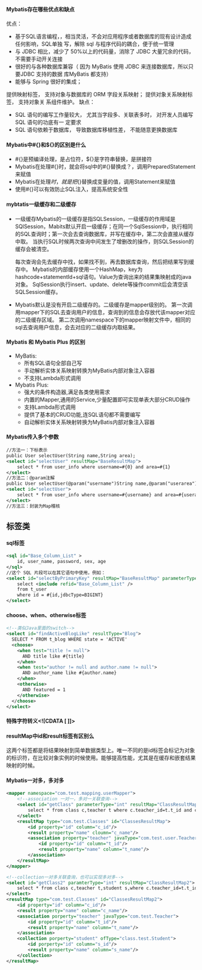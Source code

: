 #### Mybatis存在哪些优点和缺点

优点：

- 基于SQL语言编程，，相当灵活，不会对应⽤程序或者数据库的现有设计造成任何影响，SQL单独 写，解除 sql 与程序代码的耦合，便于统⼀管理
- 与 JDBC 相⽐，减少了 50%以上的代码量，消除了 JDBC ⼤量冗余的代码，不需要⼿动开关连接
- 很好的与各种数据库兼容（ 因为 MyBatis 使⽤ JDBC 来连接数据库，所以只要JDBC ⽀持的数据 库MyBatis 都⽀持）
- 能够与 Spring 很好的集成；

提供映射标签， ⽀持对象与数据库的 ORM 字段关系映射； 提供对象关系映射标签， ⽀持对象关 系组件维护。
 缺点：

- SQL 语句的编写⼯作量较⼤， 尤其当字段多、关联表多时， 对开发⼈员编写SQL 语句的功底有⼀ 定要求
- SQL 语句依赖于数据库， 导致数据库移植性差， 不能随意更换数据库



#### Mybatis中#{}和${}的区别是什么

- #{}是预编译处理，是占位符，${}是字符串替换，是拼接符
- Mybatis在处理#{}时，就会将sql中的#{}替换成？，调用PreparedStatement来赋值
- Mybatis在处理${}时，就是把${}替换成变量的值，调用Statement来赋值
- 使用#{}可以有效防止SQL注入，提高系统安全性



#### mybtatis一级缓存和二级缓存

- 一级缓存Mybatis的一级缓存是指SQLSession，一级缓存的作用域是SQlSession，Mabits默认开启一级缓存；在同一个SqlSession中，执行相同的SQL查询时；第一次会去查询数据库，并写在缓存中，第二次会直接从缓存中取。 当执行SQL时候两次查询中间发生了增删改的操作，则SQLSession的缓存会被清空。

  每次查询会先去缓存中找，如果找不到，再去数据库查询，然后把结果写到缓存中。 Mybatis的内部缓存使用一个HashMap，key为hashcode+statementId+sql语句。Value为查询出来的结果集映射成的java对象。 SqlSession执行insert、update、delete等操作commit后会清空该SQLSession缓存。

- Mybatis默认是没有开启二级缓存的。二级缓存是mapper级别的。 第一次调用mapper下的SQL去查询用户的信息，查询到的信息会存放代该mapper对应的二级缓存区域。 第二次调用namespace下的mapper映射文件中，相同的sql去查询用户信息，会去对应的二级缓存内取结果。

#### Mybatis 和 Mybatis Plus 的区别
- MyBatis:
  - 所有SQL语句全部自己写
  - 手动解析实体关系映射转换为MyBatis内部对象注入容器
  - 不支持Lambda形式调用
- Mybatis Plus:
  - 强大的条件构造器,满足各类使用需求
  - 内置的Mapper,通用的Service,少量配置即可实现单表大部分CRUD操作
  - 支持Lambda形式调用
  - 提供了基本的CRUD功能,连SQL语句都不需要编写
  - 自动解析实体关系映射转换为MyBatis内部对象注入容器



#### Mybatis传入多个参数

```xml
//方法一：下标表示
public User selectUser(String name,String area);
<select id="selectUser" resultMap="BaseResultMap">
	select * from user_info where username=#{0} and area=#{1}
</select>
//方法二：@param注解
public User selectUser(@param("username")String name,@param("userarea")String area);
<select id="selectUser">
	select * from user_info where username=#{username} and area=#{userarea}
</select>
//方法三：封装为Map稽核
```



## 标签类

#### sql标签

```xml
<sql id="Base_Column_List" >
    id, user_name, password, sex, age
</sql>
//这个 SQL 片段可以在其它语句中使用，例如：
<select id="selectByPrimaryKey" resultMap="BaseResultMap" parameterType="java.lang.Long">
    select <include refid="Base_Column_List" />
    from t_user 
    where id = #{id,jdbcType=BIGINT}
</select>
```

#### choose、when、otherwise标签

```xml
<!--类似Java里面的switch-->
<select id="findActiveBlogLike" resultType="Blog">
  SELECT * FROM t_blog WHERE state = 'ACTIVE'
  <choose>
    <when test="title != null">
      AND title like #{title}
    </when>
    <when test="author != null and author.name != null">
      AND author_name like #{author.name}
    </when>
    <otherwise>
      AND featured = 1
    </otherwise>
  </choose>
</select>
```

####  特殊字符转义<![CDATA [ ]]>

#### resultMap中id和result标签有区别么

这两个标签都是将结果映射到简单数据类型上。唯一不同的是id标签会标记为对象的标识符，在比较对象实例的时候使用。能够提高性能，尤其是在缓存和嵌套结果映射的时候。



#### Mybatis一对多，多对多

```xml
<mapper namespace="com.test.mapping.userMapper">
	<!--association 一对一，多对一关联查询-->
    <select id="getClass" parameterType="int" resultMap="ClassResultMap">
        select * from class c,teacher t where c.teacher_id=t.t_id and c.c_id=#{id}
    </select>
    <resultMap type="com.test.Classes" id="ClassesResultMap">
    	<id property="id" column="c_id"/>
        <result property="name" cloumn="c_name"/>
        <association property="teacher" javaType="com.test.user.Teacher">
            <id property="id" column="t_id"/>
            <result property="name" column="t_name"/>
        </association>
    </resultMap>
</mapper>

<!--collection一对多关联查询，也可以实现多对多-->
<select id="getClass2" paramterType="int" resultMap="ClassResultMap2">
	select * from class c,teacher t,student s,where c.teacher_id=t.t_id and c_id=s.class_id and c.c_id=#{id}
</select>
<resultMap type="com.test.Classes" id="ClassesResultMap2">
	<id property="id" column="c_id"/>
    <result property="name" column="c_name"/>
    <association porperty="teacher" javaType="com.test.Teacher">
    	<id property="id" column="t_id"/>
        <result property="name" column="t_name"/>
    </association>
    <collection porperty="student" ofType="class.test.Student">
    	<id porperty="id" column="s_id"/>
        <result property="name" column="s_name"/>
    </collection>
</resultMap>
```





